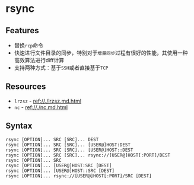 # rsync

## Features

* 替换`rcp`命令
* 快速进行文件目录的同步，特别对于`增量同步`过程有很好的性能，其使用一种高效算法进行diff计算
* 支持两种方式：基于`SSH`或者直接基于`TCP`


## Resources

* `lrzsz` - <ref://./lrzsz.md.html>
* `nc` - <ref://./nc.md.html>


## Syntax

    rsync [OPTION]... SRC [SRC]... DEST
    rsync [OPTION]... SRC [SRC]... [USER@]HOST:DEST
    rsync [OPTION]... SRC [SRC]... [USER@]HOST::DEST
    rsync [OPTION]... SRC [SRC]... rsync://[USER@]HOST[:PORT]/DEST
    rsync [OPTION]... SRC
    rsync [OPTION]... [USER@]HOST:SRC [DEST]
    rsync [OPTION]... [USER@]HOST::SRC [DEST]
    rsync [OPTION]... rsync://[USER@]HOST[:PORT]/SRC [DEST]

